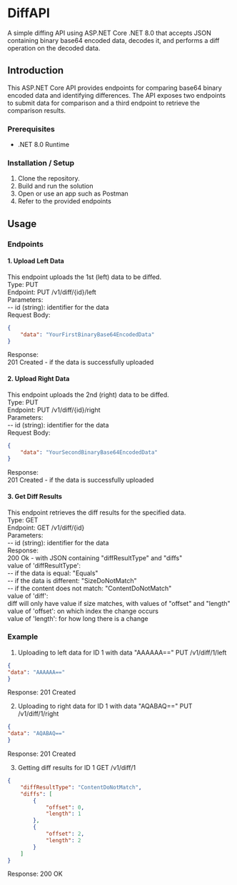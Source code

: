 
# DiffAPI

A simple diffing API using ASP.NET Core .NET 8.0 that accepts JSON containing binary base64 encoded data, decodes it, and performs a diff operation on the decoded data.

## Introduction

This ASP.NET Core API provides endpoints for comparing base64 binary encoded data and identifying differences. The API exposes two endpoints to submit data for comparison and a third endpoint to retrieve the comparison results.

### Prerequisites

- .NET 8.0 Runtime

### Installation / Setup

1. Clone the repository.
2. Build and run the solution
3. Open or use an app such as Postman
4. Refer to the provided endpoints

## Usage

### Endpoints

#### 1. Upload Left Data
This endpoint uploads the 1st (left) data to be diffed.  
Type: PUT  
Endpoint: PUT /v1/diff/{id}/left  
Parameters:  
-- id (string): identifier for the data  
Request Body:  
```json
{
    "data": "YourFirstBinaryBase64EncodedData"
}
```
Response:  
201 Created - if the data is successfully uploaded  

#### 2. Upload Right Data
This endpoint uploads the 2nd (right) data to be diffed.  
Type: PUT  
Endpoint: PUT /v1/diff/{id}/right  
Parameters:  
-- id (string): identifier for the data  
Request Body:  
```json
{
    "data": "YourSecondBinaryBase64EncodedData"
}
```
Response:  
201 Created - if the data is successfully uploaded  

#### 3. Get Diff Results
This endpoint retrieves the diff results for the specified data.  
Type: GET  
Endpoint: GET /v1/diff/{id}  
Parameters:  
-- id (string): identifier for the data  
Response:  
200 Ok - with JSON containing "diffResultType" and "diffs"  
value of 'diffResultType':  
-- if the data is equal: "Equals"  
-- if the data is different: "SizeDoNotMatch"  
-- if the content does not match: "ContentDoNotMatch"  
value of 'diff':  
diff will only have value if size matches, with values of "offset" and "length"  
value of 'offset': on which index the change occurs  
value of 'length': for how long there is a change    

### Example

1. Uploading to left data for ID 1 with data "AAAAAA=="
PUT /v1/diff/1/left
```json
{
"data": "AAAAAA=="
}
```
Response: 201 Created


2. Uploading to right data for ID 1 with data "AQABAQ=="
PUT /v1/diff/1/right
```json
{
"data": "AQABAQ=="
}
```
Response: 201 Created


3. Getting diff results for ID 1
GET /v1/diff/1
```json
{
    "diffResultType": "ContentDoNotMatch",
    "diffs": [
        {
            "offset": 0,
            "length": 1
        },
        {
            "offset": 2,
            "length": 2
        }
    ]
}
```
Response: 200 OK


